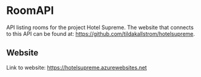 # RoomAPI
API listing rooms for the project Hotel Supreme. The website that connects to this API can be found at: https://github.com/tildakallstrom/hotelsupreme.

## Website
Link to website: https://hotelsupreme.azurewebsites.net
